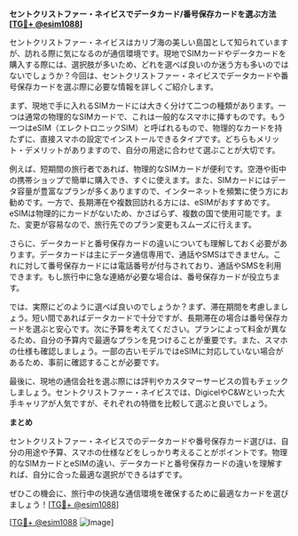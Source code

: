 **セントクリストファー・ネイビスでデータカード/番号保存カードを選ぶ方法[[TG💪+ @esim1088](https://t.me/s/esim1088)]**

セントクリストファー・ネイビスはカリブ海の美しい島国として知られていますが、訪れる際に気になるのが通信環境です。現地でSIMカードやデータカードを購入する際には、選択肢が多いため、どれを選べば良いのか迷う方も多いのではないでしょうか？今回は、セントクリストファー・ネイビスでデータカードや番号保存カードを選ぶ際に必要な情報を詳しくご紹介します。

まず、現地で手に入れるSIMカードには大きく分けて二つの種類があります。一つは通常の物理的なSIMカードで、これは一般的なスマホに挿すものです。もう一つはeSIM（エレクトロニックSIM）と呼ばれるもので、物理的なカードを持たずに、直接スマホの設定でインストールできるタイプです。どちらもメリット・デメリットがありますので、自分の用途に合わせて選ぶことが大切です。

例えば、短期間の旅行者であれば、物理的なSIMカードが便利です。空港や街中の携帯ショップで簡単に購入でき、すぐに使えます。また、SIMカードにはデータ容量が豊富なプランが多くありますので、インターネットを頻繁に使う方にお勧めです。一方で、長期滞在や複数回訪れる方には、eSIMがおすすめです。eSIMは物理的にカードがないため、かさばらず、複数の国で使用可能です。また、変更が容易なので、旅行先でのプラン変更もスムーズに行えます。

さらに、データカードと番号保存カードの違いについても理解しておく必要があります。データカードは主にデータ通信専用で、通話やSMSはできません。これに対して番号保存カードには電話番号が付与されており、通話やSMSを利用できます。もし旅行中に急な連絡が必要な場合は、番号保存カードが役立ちます。

では、実際にどのように選べば良いのでしょうか？まず、滞在期間を考慮しましょう。短い間であればデータカードで十分ですが、長期滞在の場合は番号保存カードを選ぶと安心です。次に予算を考えてください。プランによって料金が異なるため、自分の予算内で最適なプランを見つけることが重要です。また、スマホの仕様も確認しましょう。一部の古いモデルではeSIMに対応していない場合があるため、事前に確認することが必要です。

最後に、現地の通信会社を選ぶ際には評判やカスタマーサービスの質もチェックしましょう。セントクリストファー・ネイビスでは、DigicelやC&Wといった大手キャリアが人気ですが、それぞれの特徴を比較して選ぶと良いでしょう。

**まとめ**

セントクリストファー・ネイビスでのデータカードや番号保存カード選びは、自分の用途や予算、スマホの仕様などをしっかり考えることがポイントです。物理的なSIMカードとeSIMの違い、データカードと番号保存カードの違いを理解すれば、自分に合った最適な選択ができるはずです。

ぜひこの機会に、旅行中の快適な通信環境を確保するために最適なカードを選びましょう！[[TG💪+ @esim1088](https://t.me/s/esim1088)]

[[TG💪+ @esim1088](https://t.me/s/esim1088) ![Image](https://i.postimg.cc/Y0z9fWf4/image.png)]